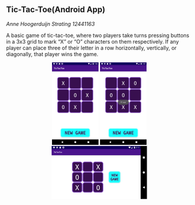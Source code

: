 ## Tic-Tac-Toe(Android App)


*Anne Hoogerduijn Strating*
*12441163*

A basic game of tic-tac-toe, where two players take turns pressing buttons in a 3x3 grid to mark
“X” or “O” characters on them respectively. If any player can place three of their letter in a
row horizontally, vertically, or diagonally, that player wins the game.

<p align="center">
  <img src="https://github.com/AnneHS/Tic-Tac-Toe/blob/master/app/doc/name.png" height="5%" width="25%"/> <img
  src="https://github.com/AnneHS/Tic-Tac-Toe/blob/master/app/doc/won.png" height="5%" width="25%"/>
  
  <img src="https://github.com/AnneHS/Tic-Tac-Toe/blob/master/app/doc/landscape.png" height="20%" width="51%"/> 
</p>



